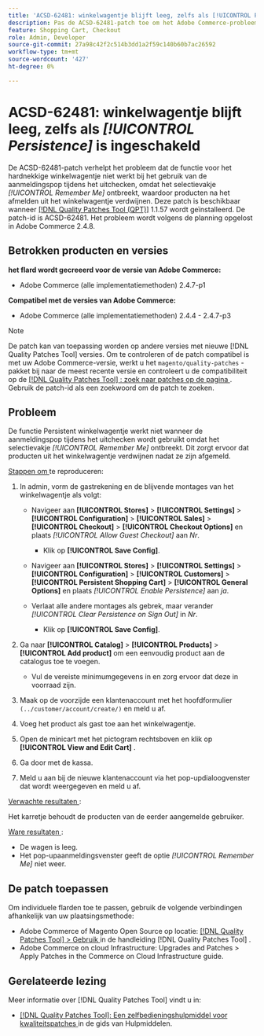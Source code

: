 ```yaml
---
title: 'ACSD-62481: winkelwagentje blijft leeg, zelfs als [!UICONTROL Persistence] is ingeschakeld'
description: Pas de ACSD-62481-patch toe om het Adobe Commerce-probleem op te lossen waarbij de functie voor het hardnekkige winkelwagentje mislukt tijdens het gebruik van de aanmeldingspop tijdens het uitchecken.
feature: Shopping Cart, Checkout
role: Admin, Developer
source-git-commit: 27a98c42f2c514b3dd1a2f59c140b60b7ac26592
workflow-type: tm+mt
source-wordcount: '427'
ht-degree: 0%

---
```



# ACSD-62481: winkelwagentje blijft leeg, zelfs als *[!UICONTROL Persistence]* is ingeschakeld

De ACSD-62481-patch verhelpt het probleem dat de functie voor het hardnekkige winkelwagentje niet werkt bij het gebruik van de aanmeldingspop tijdens het uitchecken, omdat het selectievakje *[!UICONTROL Remember Me]* ontbreekt, waardoor producten na het afmelden uit het winkelwagentje verdwijnen. Deze patch is beschikbaar wanneer [[!DNL Quality Patches Tool (QPT)]](/help/tools/quality-patches-tool/quality-patches-tool-to-self-serve-quality-patches.md) 1.1.57 wordt geïnstalleerd. De patch-id is ACSD-62481. Het probleem wordt volgens de planning opgelost in Adobe Commerce 2.4.8.

## Betrokken producten en versies

**het flard wordt gecreeerd voor de versie van Adobe Commerce:**

* Adobe Commerce (alle implementatiemethoden) 2.4.7-p1

**Compatibel met de versies van Adobe Commerce:**

* Adobe Commerce (alle implementatiemethoden) 2.4.4 - 2.4.7-p3

>[!NOTE]
>
>De patch kan van toepassing worden op andere versies met nieuwe [!DNL Quality Patches Tool] versies. Om te controleren of de patch compatibel is met uw Adobe Commerce-versie, werkt u het `magento/quality-patches` -pakket bij naar de meest recente versie en controleert u de compatibiliteit op de [[!DNL Quality Patches Tool] : zoek naar patches op de pagina ](https://experienceleague.adobe.com/tools/commerce-quality-patches/index.html) . Gebruik de patch-id als een zoekwoord om de patch te zoeken.

## Probleem

De functie Persistent winkelwagentje werkt niet wanneer de aanmeldingspop tijdens het uitchecken wordt gebruikt omdat het selectievakje *[!UICONTROL Remember Me]* ontbreekt. Dit zorgt ervoor dat producten uit het winkelwagentje verdwijnen nadat ze zijn afgemeld.

<u> Stappen om </u> te reproduceren:

1. In admin, vorm de gastrekening en de blijvende montages van het winkelwagentje als volgt:

   * Navigeer aan **[!UICONTROL Stores]** > **[!UICONTROL Settings]** > **[!UICONTROL Configuration]** > **[!UICONTROL Sales]** > **[!UICONTROL Checkout]** > **[!UICONTROL Checkout Options]** en plaats *[!UICONTROL Allow Guest Checkout]* aan *Nr*.

      * Klik op **[!UICONTROL Save Config]**.

   * Navigeer aan **[!UICONTROL Stores]** > **[!UICONTROL Settings]** > **[!UICONTROL Configuration]** > **[!UICONTROL Customers]** > **[!UICONTROL Persistent Shopping Cart]** > **[!UICONTROL General Options]** en plaats *[!UICONTROL Enable Persistence]* aan *ja*.
   * Verlaat alle andere montages als gebrek, maar verander *[!UICONTROL Clear Persistence on Sign Out]* in *Nr*.

      * Klik op **[!UICONTROL Save Config]**.

1. Ga naar **[!UICONTROL Catalog]** > **[!UICONTROL Products]** > **[!UICONTROL Add product]** om een eenvoudig product aan de catalogus toe te voegen.

   * Vul de vereiste minimumgegevens in en zorg ervoor dat deze in voorraad zijn.

1. Maak op de voorzijde een klantenaccount met het hoofdformulier `(../customer/account/create/)` en meld u af.
1. Voeg het product als gast toe aan het winkelwagentje.
1. Open de minicart met het pictogram rechtsboven en klik op **[!UICONTROL View and Edit Cart]** .
1. Ga door met de kassa.
1. Meld u aan bij de nieuwe klantenaccount via het pop-updialoogvenster dat wordt weergegeven en meld u af.

<u> Verwachte resultaten </u>:

Het karretje behoudt de producten van de eerder aangemelde gebruiker.

<u> Ware resultaten </u>:

* De wagen is leeg.
* Het pop-upaanmeldingsvenster geeft de optie *[!UICONTROL Remember Me]* niet weer.

## De patch toepassen

Om individuele flarden toe te passen, gebruik de volgende verbindingen afhankelijk van uw plaatsingsmethode:

* Adobe Commerce of Magento Open Source op locatie: [[!DNL Quality Patches Tool]  > Gebruik ](/help/tools/quality-patches-tool/usage.md) in de handleiding [!DNL Quality Patches Tool] .
* Adobe Commerce on cloud Infrastructure: Upgrades and Patches > Apply Patches in the Commerce on Cloud Infrastructure guide.

## Gerelateerde lezing

Meer informatie over [!DNL Quality Patches Tool] vindt u in:

* [[!DNL Quality Patches Tool]: Een zelfbedieningshulpmiddel voor kwaliteitspatches ](/help/tools/quality-patches-tool/quality-patches-tool-to-self-serve-quality-patches.md) in de gids van Hulpmiddelen.
